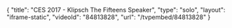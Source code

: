 {
    "title": "CES 2017 - Klipsch The Fifteens Speaker",
    "type": "solo",
    "layout": "iframe-static",
    "videoId": "84813828",
    "url": "\/tvpembed\/84813828"
}